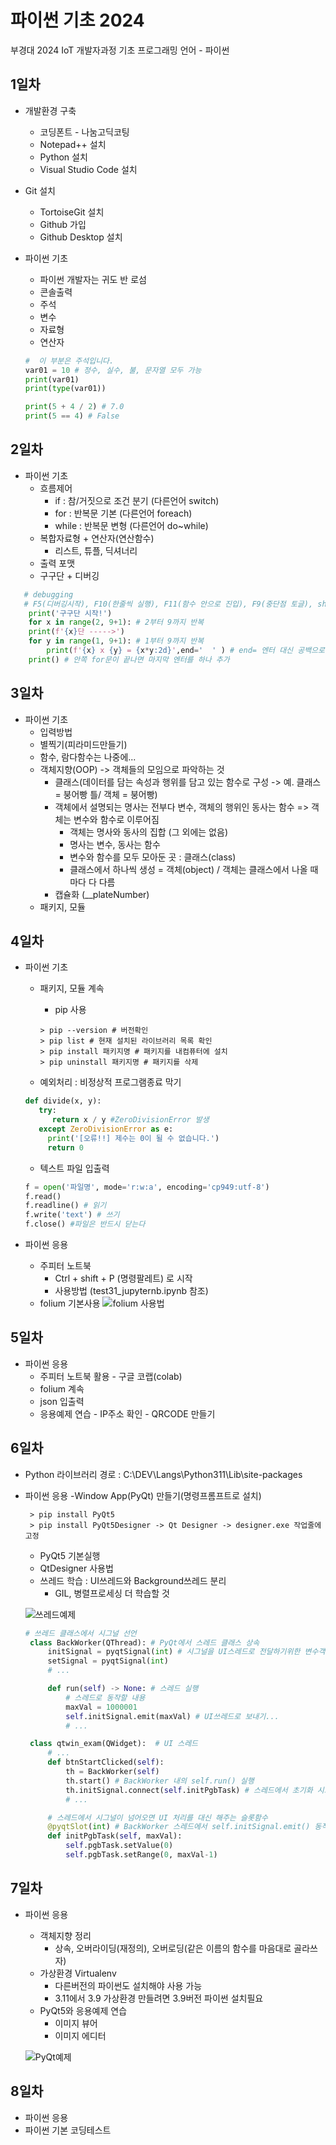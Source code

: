 # 파이썬 기초 2024
부경대 2024 IoT 개발자과정 기초 프로그래밍 언어 - 파이썬

## 1일차
- 개발환경 구축
   - 코딩폰트 - 나눔고딕코팅
   - Notepad++ 설치
   - Python 설치
   - Visual Studio Code 설치
- Git 설치
    - TortoiseGit 설치
    - Github 가입
    - Github Desktop 설치

- 파이썬 기초
    - 파이썬 개발자는 귀도 반 로섬
    - 콘솔출력
    - 주석   
    - 변수
    - 자료형
    - 연산자

    ```python
    #  이 부분은 주석입니다.
    var01 = 10 # 정수, 실수, 불, 문자열 모두 가능
    print(var01)
    print(type(var01))

    print(5 + 4 / 2) # 7.0
    print(5 == 4) # False
    ```
## 2일차
- 파이썬 기초
   - 흐름제어
      - if : 참/거짓으로 조건 분기 (다른언어 switch)
      - for : 반복문 기본 (다른언어 foreach)
      - while : 반복문 변형 (다른언어 do~while)
   - 복합자료형 + 연산자(연산함수)
        - 리스트, 튜플, 딕셔너리
   - 출력 포맷     
   - 구구단 + 디버깅

```python
   # debugging 
   # F5(디버깅시작), F10(한줄씩 실행), F11(함수 안으로 진입), F9(중단점 토글), shift F5(디버깅 종료)
    print('구구단 시작!')
    for x in range(2, 9+1): # 2부터 9까지 반복
    print(f'{x}단 ----->')
    for y in range(1, 9+1): # 1부터 9까지 반복
        print(f'{x} x {y} = {x*y:2d}',end='  ' ) # end= 엔터 대신 공백으로 변경
    print() # 안쪽 for문이 끝나면 마지막 엔터를 하나 추가   
```


## 3일차
- 파이썬 기초
     - 입력방법 
     - 별찍기(피라미드만들기)
     - 함수, 람다함수는 나중에...
     - 객체지향(OOP) -> 객체들의 모임으로 파악하는 것 
        - 클래스(데이터를 담는 속성과 행위를 담고 있는 함수로 구성 -> 예. 클래스 = 붕어빵 틀/ 객체 = 붕어빵)
        - 객체에서 설명되는 명사는 전부다 변수, 객체의 행위인 동사는 함수 => 객체는 변수와 함수로 이루어짐
          - 객체는 명사와 동사의 집합 (그 외에는 없음)
          - 명사는 변수, 동사는 함수
          - 변수와 함수를 모두 모아둔 곳 : 클래스(class)
          - 클래스에서 하나씩 생성 = 객체(object) / 객체는 클래스에서 나올 때마다 다 다름
        - 캡슐화 (__plateNumber)
     - 패키지, 모듈

## 4일차
- 파이썬 기초
     - 패키지, 모듈 계속
          - pip 사용

          ```shell
          > pip --version # 버전확인
          > pip list # 현재 설치된 라이브러리 목록 확인
          > pip install 패키지명 # 패키지를 내컴퓨터에 설치
          > pip uninstall 패키지명 # 패키지를 삭제   
          ```
     - 예외처리 : 비정상적 프로그램종료 막기

   ```python
   def divide(x, y):
      try:
         return x / y #ZeroDivisionError 발생
      except ZeroDivisionError as e:
        print('[오류!!] 제수는 0이 될 수 없습니다.')
        return 0 
   ```
     - 텍스트 파일 입출력

   ```python
   f = open('파일명', mode='r:w:a', encoding='cp949:utf-8')
   f.read()
   f.readline() # 읽기
   f.write('text') # 쓰기
   f.close() #파일은 반드시 닫는다
   ```
     
- 파이썬 응용
     - 주피터 노트북
          - Ctrl + shift + P (명령팔레트) 로 시작
          - 사용방법 (test31_jupyternb.ipynb 참조)
     - folium 기본사용
     ![folium 사용법](https://raw.githubusercontent.com/qkrskdusdlqslek/basic-python-2024/main/images/python_001.png) 
     

## 5일차
- 파이썬 응용
    - 주피터 노트북 활용 - 구글 코랩(colab)
    - folium 계속
    - json 입출력
    - 응용예제 연습
          - IP주소 확인
          - QRCODE 만들기

## 6일차
- Python 라이브러리 경로 : C:\DEV\Langs\Python311\Lib\site-packages
- 파이썬 응용
    -Window App(PyQt) 만들기(명령프롬프트로 설치)

   ```shell
    > pip install PyQt5
    > pip install PyQt5Designer -> Qt Designer -> designer.exe 작업줄에 고정
   ```
        
     - PyQt5 기본실행
     - QtDesigner 사용법
     - 쓰레드 학습 : UI쓰레드와 Background쓰레드 분리
         - GIL, 병렬프로세싱 더 학습할 것

     ![쓰레드예제](https://raw.githubusercontent.com/qkrskdusdlqslek/basic-python-2024/main/images/python_002.gif)

   ```python
   # 쓰레드 클래스에서 시그널 선언
    class BackWorker(QThread): # PyQt에서 스레드 클래스 상속
        initSignal = pyqtSignal(int) # 시그널을 UI스레드로 전달하기위한 변수객체
        setSignal = pyqtSignal(int)
        # ...

        def run(self) -> None: # 스레드 실행
            # 스레드로 동작할 내용
            maxVal = 1000001
            self.initSignal.emit(maxVal) # UI쓰레드로 보내기...
            # ...

    class qtwin_exam(QWidget):  # UI 스레드
        # ...
        def btnStartClicked(self):
            th = BackWorker(self)
            th.start() # BackWorker 내의 self.run() 실행
            th.initSignal.connect(self.initPgbTask) # 스레드에서 초기화 시그널이 오면 initPgbTask 슬롯함수가 대신 처리
            # ...    

        # 스레드에서 시그널이 넘어오면 UI 처리를 대신 해주는 슬롯함수
        @pyqtSlot(int) # BackWorker 스레드에서 self.initSignal.emit() 동작해서 실행
        def initPgbTask(self, maxVal):
            self.pgbTask.setValue(0)
            self.pgbTask.setRange(0, maxVal-1)
   ```

## 7일차
- 파이썬 응용
     - 객체지향 정리
         - 상속, 오버라이딩(재정의), 오버로딩(같은 이름의 함수를 마음대로 골라쓰자) 
     - 가상환경 Virtualenv
         - 다른버전의 파이썬도 설치해야 사용 가능
         - 3.11에서 3.9 가상환경 만들려면 3.9버전 파이썬 설치필요
     - PyQt5와 응용예제 연습
         - 이미지 뷰어
         - 이미지 에디터

    ![PyQt예제](https://raw.githubusercontent.com/qkrskdusdlqslek/basic-python-2024/main/images/python_003.png)

## 8일차
- 파이썬 응용
- 파이썬 기본 코딩테스트

       



